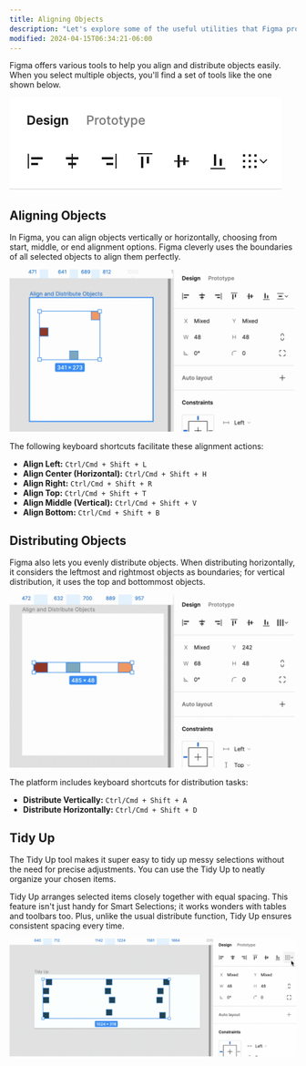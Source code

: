 ```yaml
---
title: Aligning Objects
description: "Let's explore some of the useful utilities that Figma provides to for aligning and spacing objects quickly and easily."
modified: 2024-04-15T06:34:21-06:00
---
```


Figma offers various tools to help you align and distribute objects easily. When you select multiple objects, you'll find a set of tools like the one shown below.

![Aligning and distributing objects](assets/figma-align-and-distribute-objects.png)

## Aligning Objects

In Figma, you can align objects vertically or horizontally, choosing from start, middle, or end alignment options. Figma cleverly uses the boundaries of all selected objects to align them perfectly.

![Aligning objects in Figma](assets/figma-align-objects.gif)

The following keyboard shortcuts facilitate these alignment actions:

- **Align Left:** `Ctrl/Cmd + Shift + L`
- **Align Center (Horizontal):** `Ctrl/Cmd + Shift + H`
- **Align Right:** `Ctrl/Cmd + Shift + R`
- **Align Top:** `Ctrl/Cmd + Shift + T`
- **Align Middle (Vertical):** `Ctrl/Cmd + Shift + V`
- **Align Bottom:** `Ctrl/Cmd + Shift + B`

## Distributing Objects

Figma also lets you evenly distribute objects. When distributing horizontally, it considers the leftmost and rightmost objects as boundaries; for vertical distribution, it uses the top and bottommost objects.

![Distributing objects in Figma](assets/figma-distributing-objects.gif)

The platform includes keyboard shortcuts for distribution tasks:

- **Distribute Vertically:** `Ctrl/Cmd + Shift + A`
- **Distribute Horizontally:** `Ctrl/Cmd + Shift + D`

## Tidy Up

The Tidy Up tool makes it super easy to tidy up messy selections without the need for precise adjustments. You can use the Tidy Up to neatly organize your chosen items.

Tidy Up arranges selected items closely together with equal spacing. This feature isn't just handy for Smart Selections; it works wonders with tables and toolbars too. Plus, unlike the usual distribute function, Tidy Up ensures consistent spacing every time.

![Using Tidy Up in Figma](assets/figma-tidy-up.gif)
